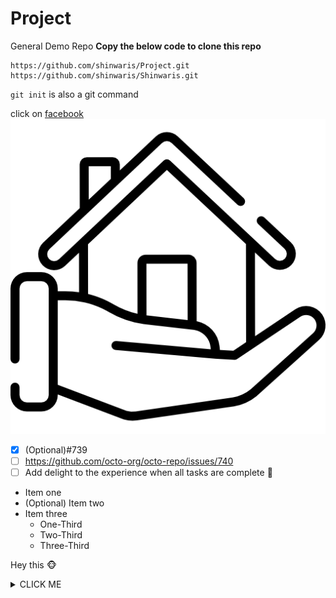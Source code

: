 # Project
General Demo Repo
**Copy the below code to clone this repo**
```
https://github.com/shinwaris/Project.git
https://github.com/shinwaris/Shinwaris.git
```
`git init` is also a git command

click on [facebook](https://www.facebook.com/shahsawood.delta.9)
![SVG](house.png#gh-light-mode-only)
- [x] (Optional)#739
- [ ] https://github.com/octo-org/octo-repo/issues/740
- [ ] Add delight to the experience when all tasks are complete :tada:
* Item one
* (Optional) Item two
* Item three
  * One-Third
  * Two-Third
  * Three-Third

Hey this 🐵

<details><summary>CLICK ME</summary>
<p>

#### We can hide anything, even code!

    ```ruby
      puts "Hello World"
    ```

</p>
</details>
